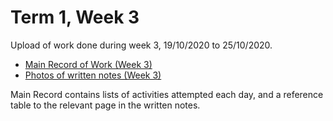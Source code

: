 # Term 1, Week 3
Upload of work done during week 3, 19/10/2020 to 25/10/2020.

* [Main Record of Work (Week 3)](T1_W3_Doc.pdf)
* [Photos of written notes (Week 3)](T1_W3_Written_Notes.pdf)

Main Record contains lists of activities attempted each day, and a reference table to the relevant page in the written notes.
